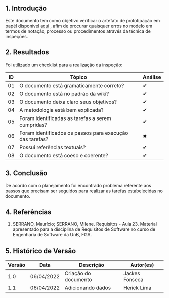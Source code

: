 ## 1. Introdução

Este documento tem como objetivo verificar o artefato de prototipação em papél disponível [aqui](../analise_requisitos/contexto_uso/storyboard.md) , afim de procurar quaisquer erros no modelo em termos de notação, processo ou procedimentos através da técnica de inspeçōes.

## 2. Resultados

Foi utilizado um checklist para a realização da inspeção:

| ID  | Tópico                                                   | Análise |
| --- | -------------------------------------------------------- | ------- |
| 01  | O documento está gramaticamente correto?                 | ✔       |
| 02  | O documento está no padrão da wiki?                      | ✔       |
| 03  | O documento deixa claro seus objetivos?                  | ✔       |
| 04  | A metodologia está bem explicada?                        | ✔       |
| 05  | Foram identificadas as tarefas a serem cumpridas?        | ✔       |
| 06  | Foram identificados os passos para execução das tarefas? | ✖       |
| 07  | Possui referências textuais?                             | ✔       |
| 08  | O documento está coeso e coerente?                       | ✔       |

## 3. Conclusão

De acordo com o planejamento foi encontrado problema referente aos passos que precisam ser seguidos para realizar as tarefas estabelecidas no documento.

## 4. Referências

1. SERRANO, Maurício; SERRANO, Milene. Requisitos - Aula 23. Material apresentado para a disciplina de Requisitos de Software no curso de Engenharia de Software da UnB, FGA.

## 5. Histórico de Versão

| Versão | Data       | Descrição            | Autor(es)      |
| ------ | ---------- | -------------------- | -------------- |
| 1.0    | 06/04/2022 | Criação do documento | Jackes Fonseca |
| 1.1    | 06/04/2022 | Adicionando dados    | Herick Lima    |
